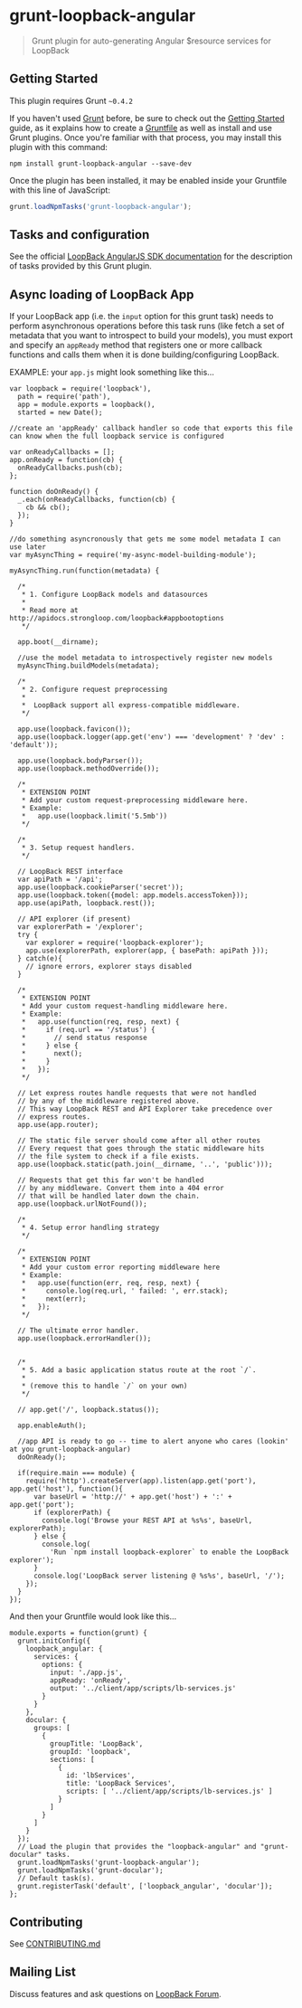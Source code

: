 # grunt-loopback-angular

> Grunt plugin for auto-generating Angular $resource services for LoopBack

## Getting Started
This plugin requires Grunt `~0.4.2`

If you haven't used [Grunt](http://gruntjs.com/) before,
be sure to check out the [Getting Started](http://gruntjs.com/getting-started)
guide, as it explains how to create
a [Gruntfile](http://gruntjs.com/sample-gruntfile) as well as install and
use Grunt plugins. Once you're familiar with that process, you may install
this plugin with this command:

```shell
npm install grunt-loopback-angular --save-dev
```

Once the plugin has been installed, it may be enabled inside your Gruntfile
with this line of JavaScript:

```js
grunt.loadNpmTasks('grunt-loopback-angular');
```

## Tasks and configuration

See the official
[LoopBack AngularJS SDK documentation](http://docs.strongloop.com/display/DOC/AngularJS+JavaScript+SDK#AngularJSJavaScriptSDK-Gruntplugin)
for the description of tasks provided by this Grunt plugin.

## Async loading of LoopBack App

If your LoopBack app (i.e. the `input` option for this grunt task) needs to perform asynchronous operations before this task runs (like fetch a set of metadata that you want to introspect to build your models), you must export and specify an `appReady` method that registers one or more callback functions and calls them when it is done building/configuring LoopBack.

EXAMPLE: your `app.js` might look something like this...

```
var loopback = require('loopback'),
  path = require('path'),
  app = module.exports = loopback(),
  started = new Date();

//create an 'appReady' callback handler so code that exports this file can know when the full loopback service is configured

var onReadyCallbacks = [];
app.onReady = function(cb) {
  onReadyCallbacks.push(cb);
};

function doOnReady() {
  _.each(onReadyCallbacks, function(cb) {
    cb && cb();
  });
}

//do something asyncronously that gets me some model metadata I can use later
var myAsyncThing = require('my-async-model-building-module');

myAsyncThing.run(function(metadata) {

  /*
   * 1. Configure LoopBack models and datasources
   *
   * Read more at http://apidocs.strongloop.com/loopback#appbootoptions
   */

  app.boot(__dirname);
  
  //use the model metadata to introspectively register new models
  myAsyncThing.buildModels(metadata);

  /*
   * 2. Configure request preprocessing
   *
   *  LoopBack support all express-compatible middleware.
   */

  app.use(loopback.favicon());
  app.use(loopback.logger(app.get('env') === 'development' ? 'dev' : 'default'));

  app.use(loopback.bodyParser());
  app.use(loopback.methodOverride());

  /*
   * EXTENSION POINT
   * Add your custom request-preprocessing middleware here.
   * Example:
   *   app.use(loopback.limit('5.5mb'))
   */

  /*
   * 3. Setup request handlers.
   */

  // LoopBack REST interface
  var apiPath = '/api';
  app.use(loopback.cookieParser('secret'));
  app.use(loopback.token({model: app.models.accessToken}));
  app.use(apiPath, loopback.rest());

  // API explorer (if present)
  var explorerPath = '/explorer';
  try {
    var explorer = require('loopback-explorer');
    app.use(explorerPath, explorer(app, { basePath: apiPath }));
  } catch(e){
    // ignore errors, explorer stays disabled
  }

  /*
   * EXTENSION POINT
   * Add your custom request-handling middleware here.
   * Example:
   *   app.use(function(req, resp, next) {
   *     if (req.url == '/status') {
   *       // send status response
   *     } else {
   *       next();
   *     }
   *   });
   */
    
  // Let express routes handle requests that were not handled
  // by any of the middleware registered above.
  // This way LoopBack REST and API Explorer take precedence over
  // express routes.
  app.use(app.router);

  // The static file server should come after all other routes
  // Every request that goes through the static middleware hits
  // the file system to check if a file exists.
  app.use(loopback.static(path.join(__dirname, '..', 'public')));

  // Requests that get this far won't be handled
  // by any middleware. Convert them into a 404 error
  // that will be handled later down the chain.
  app.use(loopback.urlNotFound());

  /*
   * 4. Setup error handling strategy
   */

  /*
   * EXTENSION POINT
   * Add your custom error reporting middleware here
   * Example:
   *   app.use(function(err, req, resp, next) {
   *     console.log(req.url, ' failed: ', err.stack);
   *     next(err);
   *   });
   */

  // The ultimate error handler.
  app.use(loopback.errorHandler());


  /*
   * 5. Add a basic application status route at the root `/`.
   *
   * (remove this to handle `/` on your own)
   */

  // app.get('/', loopback.status());

  app.enableAuth();

  //app API is ready to go -- time to alert anyone who cares (lookin' at you grunt-loopback-angular)
  doOnReady();

  if(require.main === module) {
    require('http').createServer(app).listen(app.get('port'), app.get('host'), function(){
      var baseUrl = 'http://' + app.get('host') + ':' + app.get('port');
      if (explorerPath) {
        console.log('Browse your REST API at %s%s', baseUrl, explorerPath);
      } else {
        console.log(
          'Run `npm install loopback-explorer` to enable the LoopBack explorer');
      }
      console.log('LoopBack server listening @ %s%s', baseUrl, '/');
    });
  }
});

```

And then your Gruntfile would look like this…

```
module.exports = function(grunt) {
  grunt.initConfig({
    loopback_angular: {
      services: {
        options: {
          input: './app.js',
          appReady: 'onReady',
          output: '../client/app/scripts/lb-services.js'
        }
      }
    },
    docular: {
      groups: [
        {
          groupTitle: 'LoopBack',
          groupId: 'loopback',
          sections: [
            {
              id: 'lbServices',
              title: 'LoopBack Services',
              scripts: [ '../client/app/scripts/lb-services.js' ]
            }
          ]
        }
      ]
    }
  });
  // Load the plugin that provides the "loopback-angular" and "grunt-docular" tasks.
  grunt.loadNpmTasks('grunt-loopback-angular');
  grunt.loadNpmTasks('grunt-docular');
  // Default task(s).
  grunt.registerTask('default', ['loopback_angular', 'docular']);
};
```

## Contributing

See [CONTRIBUTING.md](CONTRIBUTING.md)

## Mailing List

Discuss features and ask questions on [LoopBack Forum](https://groups.google.com/forum/#!forum/loopbackjs).
